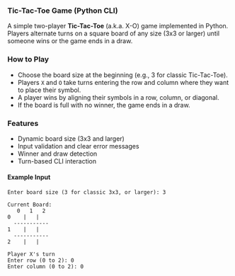 ### Tic-Tac-Toe Game (Python CLI)

A simple two-player **Tic-Tac-Toe** (a.k.a. X-O) game implemented in Python.  
Players alternate turns on a square board of any size (3x3 or larger) until someone wins or the game ends in a draw.

### How to Play

- Choose the board size at the beginning (e.g., 3 for classic Tic-Tac-Toe).
- Players `X` and `O` take turns entering the row and column where they want to place their symbol.
- A player wins by aligning their symbols in a row, column, or diagonal.
- If the board is full with no winner, the game ends in a draw.

### Features

- Dynamic board size (3x3 and larger)
- Input validation and clear error messages
- Winner and draw detection
- Turn-based CLI interaction

#### Example Input

```text
Enter board size (3 for classic 3x3, or larger): 3

Current Board:
   0   1   2
0    |   |  
  -----------
1    |   |  
  -----------
2    |   |  

Player X's turn
Enter row (0 to 2): 0
Enter column (0 to 2): 0
